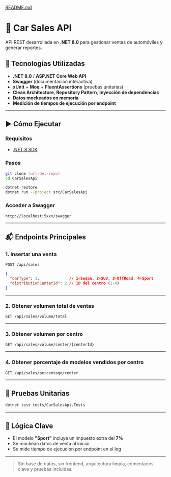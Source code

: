 [README.md](https://github.com/user-attachments/files/21672501/README.md)
# 🚗 Car Sales API

API REST desarrollada en **.NET 8.0** para gestionar ventas de automóviles y generar reportes.

## 🚀 Tecnologías Utilizadas

- **.NET 8.0** / **ASP.NET Core Web API**
- **Swagger** (documentación interactiva)
- **xUnit** + **Moq** + **FluentAssertions** (pruebas unitarias)
- **Clean Architecture**, **Repository Pattern**, **Inyección de dependencias**
- **Datos mockeados en memoria**
- **Medición de tiempos de ejecución por endpoint**

---

## ▶️ Cómo Ejecutar

### Requisitos
- [.NET 8 SDK](https://dotnet.microsoft.com/en-us/download)

### Pasos

```bash
git clone [url-del-repo]
cd CarSalesApi

dotnet restore
dotnet run --project src/CarSalesApi
```

### Acceder a Swagger

```
http://localhost:5xxx/swagger
```

---

## 📬 Endpoints Principales

### 1. Insertar una venta

`POST /api/sales`

```json
{
  "carType": 1,             // 1=Sedan, 2=SUV, 3=OffRoad, 4=Sport
  "distributionCenterId": 2 // ID del centro (1-4)
}
```

---

### 2. Obtener volumen total de ventas

`GET /api/sales/volume/total`

---

### 3. Obtener volumen por centro

`GET /api/sales/volume/center/{centerId}`

---

### 4. Obtener porcentaje de modelos vendidos por centro

`GET /api/sales/percentage/center`

---

## 🧪 Pruebas Unitarias

```bash
dotnet test tests/CarSalesApi.Tests
```

---

## 🧠 Lógica Clave

- El modelo **"Sport"** incluye un impuesto extra del **7%**
- Se mockean datos de venta al iniciar
- Se mide tiempo de ejecución por endpoint en el log

---

> Sin base de datos, sin frontend, arquitectura limpia, comentarios clave y pruebas incluidas.
